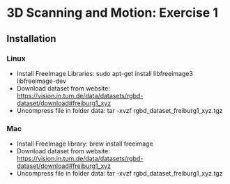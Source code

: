 # 3D Scanning and Motion: Exercise 1

## Installation

### Linux

* Install FreeImage Libraries: sudo apt-get install libfreeimage3 libfreeimage-dev
* Download dataset from website: https://vision.in.tum.de/data/datasets/rgbd-dataset/download#freiburg1_xyz
* Uncompress file in folder data: tar -xvzf rgbd_dataset_freiburg1_xyz.tgz

### Mac

* Install FreeImage library: brew install freeimage
* Download dataset from website: https://vision.in.tum.de/data/datasets/rgbd-dataset/download#freiburg1_xyz
* Uncompress file in folder data: tar -xvzf rgbd_dataset_freiburg1_xyz.tgz 
